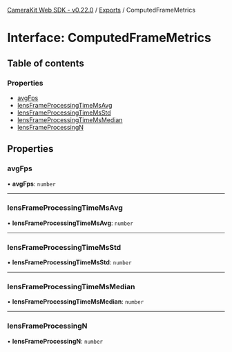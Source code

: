 [CameraKit Web SDK - v0.22.0](../README.md) / [Exports](../modules.md) / ComputedFrameMetrics

# Interface: ComputedFrameMetrics

## Table of contents

### Properties

- [avgFps](ComputedFrameMetrics.md#avgfps)
- [lensFrameProcessingTimeMsAvg](ComputedFrameMetrics.md#lensframeprocessingtimemsavg)
- [lensFrameProcessingTimeMsStd](ComputedFrameMetrics.md#lensframeprocessingtimemsstd)
- [lensFrameProcessingTimeMsMedian](ComputedFrameMetrics.md#lensframeprocessingtimemsmedian)
- [lensFrameProcessingN](ComputedFrameMetrics.md#lensframeprocessingn)

## Properties

### avgFps

• **avgFps**: `number`

___

### lensFrameProcessingTimeMsAvg

• **lensFrameProcessingTimeMsAvg**: `number`

___

### lensFrameProcessingTimeMsStd

• **lensFrameProcessingTimeMsStd**: `number`

___

### lensFrameProcessingTimeMsMedian

• **lensFrameProcessingTimeMsMedian**: `number`

___

### lensFrameProcessingN

• **lensFrameProcessingN**: `number`
